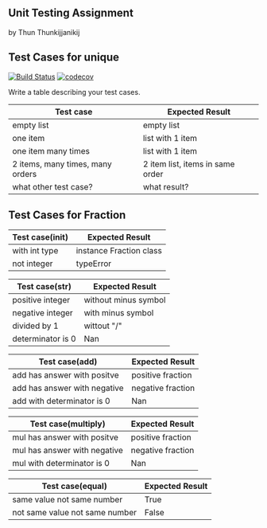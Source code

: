## Unit Testing Assignment

by Thun Thunkijjanikij


## Test Cases for unique

[![Build Status](https://travis-ci.com/Klan300/unittesting-Klan300.svg?branch=master)](https://travis-ci.com/Klan300/unittesting-Klan300) [![codecov](https://codecov.io/gh/Klan300/unittesting-Klan300/branch/master/graph/badge.svg)](https://codecov.io/gh/Klan300/unittesting-Klan300)

Write a table describing your test cases.

| Test case              |  Expected Result    |
|------------------------|---------------------|
| empty list             |  empty list         |
| one item               |  list with 1 item   |
| one item many times    |  list with 1 item   |
| 2 items, many times, many orders | 2 item list, items in same order  |
| what other test case?  |  what result?       |


## Test Cases for Fraction

| Test case(init)         |  Expected Result    |
|------------------------|---------------------|
| with int type          |  instance Fraction class  |
| not integer            |   typeError  |

| Test case(str)         |  Expected Result    |
|------------------------|---------------------|
| positive integer       |  without minus symbol  |
| negative integer       |  with minus symbol  |
| divided by 1           |  wittout "/"        |
| determinator is 0      |  Nan                |

| Test case(add)         |  Expected Result    |
|------------------------|---------------------|
| add has answer with positve |  positive fraction |
| add has answer with negative  |  negative fraction |
| add with determinator is 0  |  Nan           |

| Test case(multiply)         |  Expected Result    |
|------------------------|---------------------|
| mul has answer with positve |  positive fraction |
| mul has answer with negative  |  negative fraction |
| mul with determinator is 0  |  Nan           |

| Test case(equal)         |  Expected Result    |
|------------------------|---------------------|
| same value not same number |  True |
| not same value not same number |  False |







